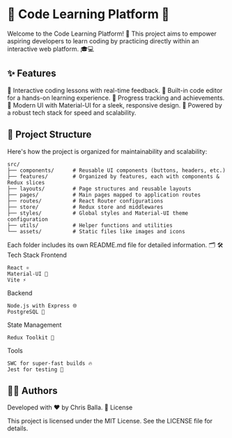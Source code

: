# 🌟 Code Learning Platform 🌟

Welcome to the Code Learning Platform! 🚀 This project aims to empower aspiring developers to learn coding by practicing directly within an interactive web platform. 🎓💻

## ✨ Features

🔹 Interactive coding lessons with real-time feedback.
🔹 Built-in code editor for a hands-on learning experience.
🔹 Progress tracking and achievements.
🔹 Modern UI with Material-UI for a sleek, responsive design.
🔹 Powered by a robust tech stack for speed and scalability.


## 📂 Project Structure

Here's how the project is organized for maintainability and scalability:



```plaintext
src/
├── components/      # Reusable UI components (buttons, headers, etc.)
├── features/        # Organized by features, each with components & Redux slices
├── layouts/         # Page structures and reusable layouts
├── pages/           # Main pages mapped to application routes
├── routes/          # React Router configurations
├── store/           # Redux store and middlewares
├── styles/          # Global styles and Material-UI theme configuration
├── utils/           # Helper functions and utilities
└── assets/          # Static files like images and icons
```

Each folder includes its own README.md file for detailed information. 🗂️
🛠️ Tech Stack
Frontend

    React ⚛️
    Material-UI 🎨
    Vite ⚡

Backend

    Node.js with Express 🌐
    PostgreSQL 🐘

State Management

    Redux Toolkit 🧠

Tools

    SWC for super-fast builds 🔥
    Jest for testing 🧪



## 🧑‍💻 Authors

Developed with ❤️ by Chris Balla.
📝 License

This project is licensed under the MIT License. See the LICENSE file for details.